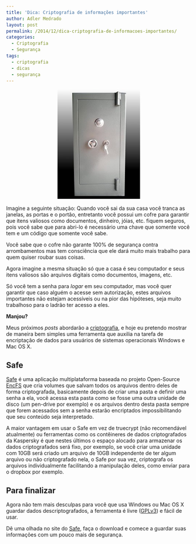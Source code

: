 ```yaml
---
title: 'Dica: Criptografia de informações importantes'
author: Adler Medrado
layout: post
permalink: /2014/12/dica-criptografia-de-informacoes-importantes/
categories:
  - Criptografia
  - Segurança
tags:
  - criptografia
  - dicas
  - segurança
---
```

<center>
<img src="/media/uploads/2014/12/safe-225x300.jpg" alt="Cofre - Safe" />
</center>

Imagine a seguinte situação: Quando você sai da sua casa você tranca as janelas,
as portas e o portão, entretanto você possui um cofre para garantir que itens
valiosos como documentos, dinheiro, jóias, etc. fiquem seguros, pois você sabe
que para abri-lo é necessário uma chave que somente você tem e um código que
somente você sabe.  

Você sabe que o cofre não garante 100% de segurança contra arrombamentos mas
tem consciência que ele dará muito mais trabalho para quem quiser roubar suas coisas.

Agora imagine a mesma situação só que a casa é seu computador e seus itens
valiosos são arquivos digitais como documentos, imagens, etc.

Só você tem a senha para *logar* em seu computador, mas você quer garantir que
caso alguém o acesse sem autorização, estes arquivos importantes não estejam
acessíveis ou na pior das hipóteses, seja muito trabalhoso para o ladrão ter
acesso a eles.

**Manjou?**

Meus próximos *posts* abordarão a [criptografia][2], e hoje eu pretendo mostrar
de maneira bem simples uma ferramenta que auxilia na tarefa de encriptação de
dados para usuários de sistemas operacionais Windows e Mac OS X.

## Safe

[Safe][3] é uma aplicação multiplataforma baseada no projeto Open-Source
[EncFS][4] que cria volumes que salvam todos os arquivos dentro deles de forma
criptografada, basicamente depois de criar uma pasta e definir uma senha a ela,
você acessa esta pasta como se fosse uma outra unidade de disco (um pen-drive
por exemplo) e os arquivos dentro desta pasta sempre que forem acessados sem a
 senha estarão encriptados impossibilitando que seu conteúdo seja interpretado.

A maior vantagem em usar o Safe em vez de truecrypt (não recomendável atualmente)
ou ferramentas como os contêineres de dados criptografados da Kaspersky é que
nestes últimos o espaço alocado para armazenar os dados criptografados
será fixo, por exemplo, se você criar uma unidade com 10GB será criado um
arquivo de 10GB independente de ter algum arquivo ou não criptografado nela,
o Safe por sua vez, criptografa os arquivos individualmente facilitando a
manipulação deles, como enviar para o dropbox por exemplo.

## Para finalizar

Agora não tem mais desculpas para você que usa Windows ou Mac OS X guardar
dados descriptografados, a ferramenta é livre ([GPLv3][5]) e fácil de usar.

Dê uma olhada no site do [Safe][3], faça o download e comece a guardar suas
informações com um pouco mais de segurança.

[1]: http://i0.wp.com/blog.adlermedrado.com.br/wp-content/uploads/2014/12/safe-e1419294796139.jpg
[2]: http://pt.wikipedia.org/wiki/Criptografia
[3]: www.getsafe.org
[4]: http://en.wikipedia.org/wiki/EncFS
[5]: https://www.gnu.org/copyleft/gpl.html
